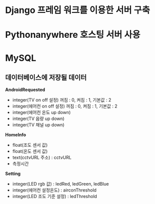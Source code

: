 # Django 프레임 워크를 이용한 서버 구축




# Pythonanywhere 호스팅 서버 사용



# MySQL

## 데이터베이스에 저장될 데이터

**AndroidRequested**
- integer(TV on off 설정) 꺼짐 : 0, 켜짐 : 1, 기본값 : 2
- integer(에어컨 on off 설정) 꺼짐 : 0, 켜짐 : 1, 기본값 : 2 
- integer(에어컨 온도 up down)
- integer(TV 음량 up down)
- integer(TV 채널 up down)

**HomeInfo**

- float(조도 센서 값)
- float(온도 센서 값)
- text(cctvURL 주소) : cctvURL
- 측정시간

**Setting**

- integer(LED rgb 값) : ledRed, ledGreen, ledBlue
- integer(에어컨 설정온도) : airconThreshold
- integer(LED 조도 기준 설정) : ledThreshold

